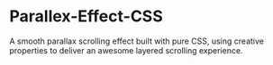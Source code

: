 # Parallex-Effect-CSS
A smooth parallax scrolling effect built with pure CSS, using creative properties to deliver an awesome layered scrolling experience.
